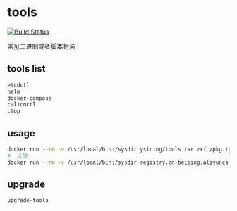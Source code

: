 # tools

[![Build Status](https://travis-ci.org/ysicing/tools.svg?branch=master)](https://travis-ci.org/ysicing/tools)

常见二进制或者脚本封装

## tools list

```bash
etcdctl
helm
docker-compose
calicoctl
ctop
```

## usage

```bash
docker run --rm -v /usr/local/bin:/sysdir ysicing/tools tar zxf /pkg.tgz -C /sysdir
#  大陆
docker run --rm -v /usr/local/bin:/sysdir registry.cn-beijing.aliyuncs.com/k7scn/tools tar zxf /pkg.tgz -C /sysdir
```

## upgrade

```bash
upgrade-tools
```
